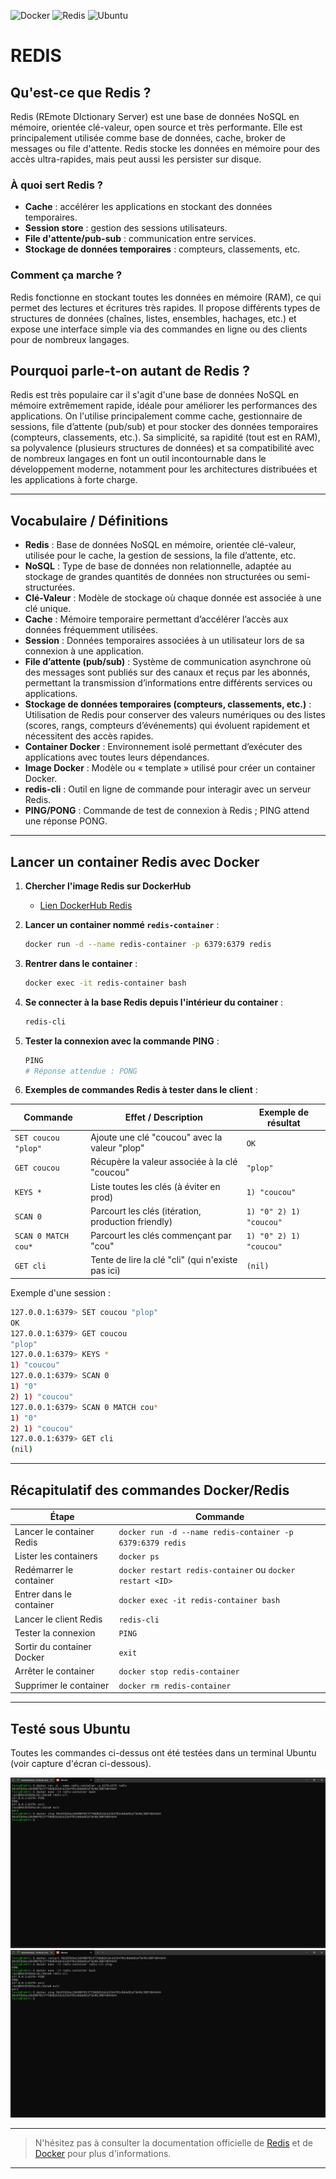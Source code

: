 ![Docker](https://img.shields.io/badge/docker-ready-blue?logo=docker)
![Redis](https://img.shields.io/badge/redis-7.x-red?logo=redis)
![Ubuntu](https://img.shields.io/badge/ubuntu-tested-orange?logo=ubuntu)

# REDIS

## Qu'est-ce que Redis ?

Redis (REmote DIctionary Server) est une base de données NoSQL en mémoire, orientée clé-valeur, open source et très performante. Elle est principalement utilisée comme base de données, cache, broker de messages ou file d'attente. Redis stocke les données en mémoire pour des accès ultra-rapides, mais peut aussi les persister sur disque.

### À quoi sert Redis ?

- **Cache** : accélérer les applications en stockant des données temporaires.
- **Session store** : gestion des sessions utilisateurs.
- **File d'attente/pub-sub** : communication entre services.
- **Stockage de données temporaires** : compteurs, classements, etc.

### Comment ça marche ?

Redis fonctionne en stockant toutes les données en mémoire (RAM), ce qui permet des lectures et écritures très rapides. Il propose différents types de structures de données (chaînes, listes, ensembles, hachages, etc.) et expose une interface simple via des commandes en ligne ou des clients pour de nombreux langages.

## Pourquoi parle-t-on autant de Redis ?

Redis est très populaire car il s'agit d'une base de données NoSQL en mémoire extrêmement rapide, idéale pour améliorer les performances des applications. On l'utilise principalement comme cache, gestionnaire de sessions, file d’attente (pub/sub) et pour stocker des données temporaires (compteurs, classements, etc.). Sa simplicité, sa rapidité (tout est en RAM), sa polyvalence (plusieurs structures de données) et sa compatibilité avec de nombreux langages en font un outil incontournable dans le développement moderne, notamment pour les architectures distribuées et les applications à forte charge.

---

## Vocabulaire / Définitions

- **Redis** : Base de données NoSQL en mémoire, orientée clé-valeur, utilisée pour le cache, la gestion de sessions, la file d’attente, etc.
- **NoSQL** : Type de base de données non relationnelle, adaptée au stockage de grandes quantités de données non structurées ou semi-structurées.
- **Clé-Valeur** : Modèle de stockage où chaque donnée est associée à une clé unique.
- **Cache** : Mémoire temporaire permettant d’accélérer l’accès aux données fréquemment utilisées.
- **Session** : Données temporaires associées à un utilisateur lors de sa connexion à une application.
- **File d’attente (pub/sub)** : Système de communication asynchrone où des messages sont publiés sur des canaux et reçus par les abonnés, permettant la transmission d’informations entre différents services ou applications.
- **Stockage de données temporaires (compteurs, classements, etc.)** : Utilisation de Redis pour conserver des valeurs numériques ou des listes (scores, rangs, compteurs d’événements) qui évoluent rapidement et nécessitent des accès rapides.
- **Container Docker** : Environnement isolé permettant d’exécuter des applications avec toutes leurs dépendances.
- **Image Docker** : Modèle ou « template » utilisé pour créer un container Docker.
- **redis-cli** : Outil en ligne de commande pour interagir avec un serveur Redis.
- **PING/PONG** : Commande de test de connexion à Redis ; PING attend une réponse PONG.

---

## Lancer un container Redis avec Docker

1. **Chercher l'image Redis sur DockerHub**
   - [Lien DockerHub Redis](https://hub.docker.com/_/redis)
2. **Lancer un container nommé `redis-container`** :
   ```bash
   docker run -d --name redis-container -p 6379:6379 redis
   ```
3. **Rentrer dans le container** :
   ```bash
   docker exec -it redis-container bash
   ```
4. **Se connecter à la base Redis depuis l'intérieur du container** :

   ```bash
   redis-cli
   ```

5. **Tester la connexion avec la commande PING** :
   ```bash
   PING
   # Réponse attendue : PONG
   ```
6. **Exemples de commandes Redis à tester dans le client** :

| Commande            | Effet / Description                                | Exemple de résultat     |
| ------------------- | -------------------------------------------------- | ----------------------- |
| `SET coucou "plop"` | Ajoute une clé "coucou" avec la valeur "plop"      | `OK`                    |
| `GET coucou`        | Récupère la valeur associée à la clé "coucou"      | `"plop"`                |
| `KEYS *`            | Liste toutes les clés (à éviter en prod)           | `1) "coucou"`           |
| `SCAN 0`            | Parcourt les clés (itération, production friendly) | `1) "0" 2) 1) "coucou"` |
| `SCAN 0 MATCH cou*` | Parcourt les clés commençant par "cou"             | `1) "0" 2) 1) "coucou"` |
| `GET cli` | Tente de lire la clé "cli" (qui n'existe pas ici) | `(nil)` |

Exemple d'une session :

```bash
127.0.0.1:6379> SET coucou "plop"
OK
127.0.0.1:6379> GET coucou
"plop"
127.0.0.1:6379> KEYS *
1) "coucou"
127.0.0.1:6379> SCAN 0
1) "0"
2) 1) "coucou"
127.0.0.1:6379> SCAN 0 MATCH cou*
1) "0"
2) 1) "coucou"
127.0.0.1:6379> GET cli
(nil)
```

---

## Récapitulatif des commandes Docker/Redis

| Étape                      | Commande                                                  |
| -------------------------- | --------------------------------------------------------- |
| Lancer le container Redis  | `docker run -d --name redis-container -p 6379:6379 redis` |
| Lister les containers      | `docker ps`                                               |
| Redémarrer le container    | `docker restart redis-container` ou `docker restart <ID>` |
| Entrer dans le container   | `docker exec -it redis-container bash`                    |
| Lancer le client Redis     | `redis-cli`                                               |
| Tester la connexion        | `PING`                                                    |
| Sortir du container Docker | `exit`                                                    |
| Arrêter le container       | `docker stop redis-container`                             |
| Supprimer le container     | `docker rm redis-container`                               |

---

## Testé sous Ubuntu

Toutes les commandes ci-dessus ont été testées dans un terminal Ubuntu (voir capture d'écran ci-dessous).

![Procédure complète Redis](assets/img/redis.png)
![suite Redis](assets/img/redis-complet.png)

---

> N'hésitez pas à consulter la documentation officielle de [Redis](https://redis.io/) et de [Docker](https://docs.docker.com/) pour plus d'informations.

---
